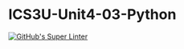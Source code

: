 # ICS3U-Unit4-03-Python

[![GitHub's Super Linter](https://github.com/Aleksandr-Ten/ICS3U-Unit4-03-Python/workflows/GitHub's%20Super%20Linter/badge.svg)](https://github.com/Aleksandr-Ten/ICS3U-Unit4-03-Python/actions)
